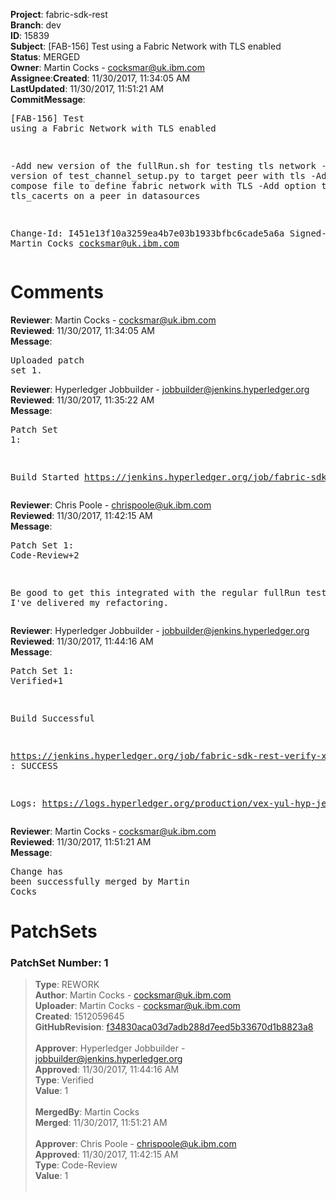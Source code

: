 <strong>Project</strong>: fabric-sdk-rest</br><strong>Branch</strong>: dev<br><strong>ID</strong>: 15839<br><strong>Subject</strong>: [FAB-156] Test using a Fabric Network with TLS enabled<br><strong>Status</strong>: MERGED<br><strong>Owner</strong>: Martin Cocks - cocksmar@uk.ibm.com<br><strong>Assignee</strong>:<strong>Created</strong>: 11/30/2017, 11:34:05 AM<br><strong>LastUpdated</strong>: 11/30/2017, 11:51:21 AM<br><strong>CommitMessage</strong>:<br><pre>[FAB-156] Test using a Fabric Network with TLS enabled

-Add new version of the fullRun.sh for testing tls network
-Add new version of test_channel_setup.py to target peer with tls
-Add a new compose file to define fabric network with TLS
-Add option to specify tls_cacerts on a peer in datasources

Change-Id: I451e13f10a3259ea4b7e03b1933bfbc6cade5a6a
Signed-off-by: Martin Cocks <cocksmar@uk.ibm.com>
</pre><h1>Comments</h1><strong>Reviewer</strong>: Martin Cocks - cocksmar@uk.ibm.com<br><strong>Reviewed</strong>: 11/30/2017, 11:34:05 AM<br><strong>Message</strong>: <pre>Uploaded patch set 1.</pre><strong>Reviewer</strong>: Hyperledger Jobbuilder - jobbuilder@jenkins.hyperledger.org<br><strong>Reviewed</strong>: 11/30/2017, 11:35:22 AM<br><strong>Message</strong>: <pre>Patch Set 1:

Build Started https://jenkins.hyperledger.org/job/fabric-sdk-rest-verify-x86_64/90/</pre><strong>Reviewer</strong>: Chris Poole - chrispoole@uk.ibm.com<br><strong>Reviewed</strong>: 11/30/2017, 11:42:15 AM<br><strong>Message</strong>: <pre>Patch Set 1: Code-Review+2

Be good to get this integrated with the regular fullRun tests, once I've delivered my refactoring.</pre><strong>Reviewer</strong>: Hyperledger Jobbuilder - jobbuilder@jenkins.hyperledger.org<br><strong>Reviewed</strong>: 11/30/2017, 11:44:16 AM<br><strong>Message</strong>: <pre>Patch Set 1: Verified+1

Build Successful 

https://jenkins.hyperledger.org/job/fabric-sdk-rest-verify-x86_64/90/ : SUCCESS

Logs: https://logs.hyperledger.org/production/vex-yul-hyp-jenkins-3/fabric-sdk-rest-verify-x86_64/90</pre><strong>Reviewer</strong>: Martin Cocks - cocksmar@uk.ibm.com<br><strong>Reviewed</strong>: 11/30/2017, 11:51:21 AM<br><strong>Message</strong>: <pre>Change has been successfully merged by Martin Cocks</pre><h1>PatchSets</h1><h3>PatchSet Number: 1</h3><blockquote><strong>Type</strong>: REWORK<br><strong>Author</strong>: Martin Cocks - cocksmar@uk.ibm.com<br><strong>Uploader</strong>: Martin Cocks - cocksmar@uk.ibm.com<br><strong>Created</strong>: 1512059645<br><strong>GitHubRevision</strong>: [f34830aca03d7adb288d7eed5b33670d1b8823a8](https://github.com/hyperledger/fabric-sdk-rest/commit/f34830aca03d7adb288d7eed5b33670d1b8823a8)<br><br><strong>Approver</strong>: Hyperledger Jobbuilder - jobbuilder@jenkins.hyperledger.org<br><strong>Approved</strong>: 11/30/2017, 11:44:16 AM<br><strong>Type</strong>: Verified<br><strong>Value</strong>: 1<br><br><strong>MergedBy</strong>: Martin Cocks<br><strong>Merged</strong>: 11/30/2017, 11:51:21 AM<br><br><strong>Approver</strong>: Chris Poole - chrispoole@uk.ibm.com<br><strong>Approved</strong>: 11/30/2017, 11:42:15 AM<br><strong>Type</strong>: Code-Review<br><strong>Value</strong>: 1<br><br></blockquote>